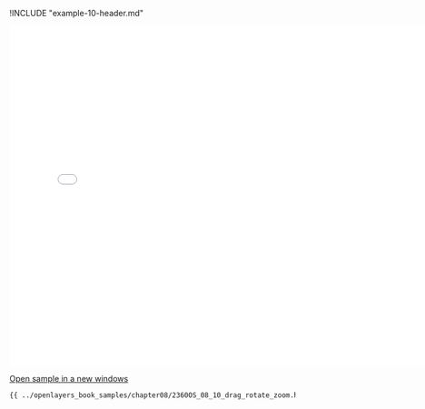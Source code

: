 
!INCLUDE "example-10-header.md"

<iframe src="../openlayers_book_samples/chapter08/2360OS_08_10_drag_rotate_zoom.html" width="770" height="600" frameBorder="0" seamless="seamless">
</iframe>

<a href="../openlayers_book_samples/chapter08/2360OS_08_10_drag_rotate_zoom.html" target="_blank">Open sample in a new windows</a>

```html
{{ ../openlayers_book_samples/chapter08/2360OS_08_10_drag_rotate_zoom.html }}
```
